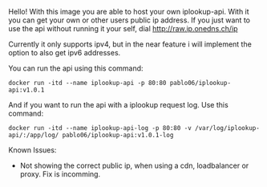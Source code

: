 Hello! With this image you are able to host your own iplookup-api. 
With it you can get your own or other users public ip address.
If you just want to use the api without running it your self, dial http://raw.ip.onedns.ch/ip

Currently it only supports ipv4, but in the near feature i will implement the option to also get ipv6 addresses.

You can run the api using this command:

```
docker run -itd --name iplookup-api -p 80:80 pablo06/iplookup-api:v1.0.1
```

And if you want to run the api with a iplookup request log. Use this command:

```
docker run -itd --name iplookup-api-log -p 80:80 -v /var/log/iplookup-api/:/app/log/ pablo06/iplookup-api:v1.0.1-log
```



Known Issues:
- Not showing the correct public ip, when using a cdn, loadbalancer or proxy. Fix is incomming.
